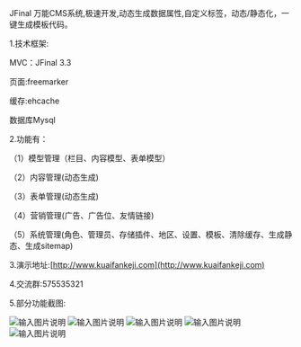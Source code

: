 JFinal 万能CMS系统,极速开发,动态生成数据属性,自定义标签，动态/静态化，一键生成模板代码。

1.技术框架:

MVC：JFinal 3.3

页面:freemarker

缓存:ehcache

数据库Mysql

2.功能有：

（1）模型管理（栏目、内容模型、表单模型）

（2）内容管理(动态生成)

（3）表单管理(动态生成)

（4）营销管理(广告、广告位、友情链接)

（5）系统管理(角色、管理员、存储插件、地区、设置、模板、清除缓存、生成静态、生成sitemap)

3.演示地址:[http://www.kuaifankeji.com](http://www.kuaifankeji.com)

4.交流群:575535321

5.部分功能截图:

![输入图片说明](https://gitee.com/uploads/images/2017/1219/151905_8fb1c310_623319.png "14439_20171218214553.png")
![输入图片说明](https://gitee.com/uploads/images/2017/1219/151920_ecb6e567_623319.png "14439_20171218212610.png")
![输入图片说明](https://gitee.com/uploads/images/2017/1219/151929_6e6d23c3_623319.png "14439_20171218212622.png")
![输入图片说明](https://gitee.com/uploads/images/2017/1219/151937_7e4911b1_623319.png "14439_20171218212638.png")
![输入图片说明](https://gitee.com/uploads/images/2017/1219/151945_0507a333_623319.png "14439_20171218214325.png")